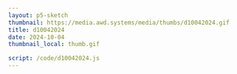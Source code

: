 ```yaml
---
layout: p5-sketch
thumbnail: https://media.awd.systems/media/thumbs/d10042024.gif
title: d10042024
date: 2024-10-04
thumbnail_local: thumb.gif

script: /code/d10042024.js
---
```

